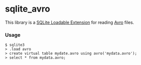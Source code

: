 # sqlite_avro

This library is a [SQLite Loadable Extension](https://sqlite.org/loadext.html)
for reading [Avro](https://avro.apache.org) files.



### Usage
```
$ sqlite3
> .load avro
> create virtual table mydate.avro using avro('mydata.avro');
> select * from mydata.avro;
```
